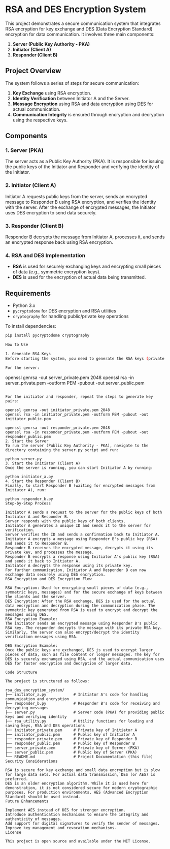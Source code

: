 # RSA and DES Encryption System

This project demonstrates a secure communication system that integrates RSA encryption for key exchange and DES (Data Encryption Standard) encryption for data communication. It involves three main components:
1. **Server (Public Key Authority - PKA)**
2. **Initiator (Client A)**
3. **Responder (Client B)**

## Project Overview

The system follows a series of steps for secure communication:
1. **Key Exchange** using RSA encryption.
2. **Identity Verification** between Initiator A and the Server.
3. **Message Encryption** using RSA and data encryption using DES for actual communication.
4. **Communication Integrity** is ensured through encryption and decryption using the respective keys.

## Components

### 1. **Server (PKA)**
The server acts as a Public Key Authority (PKA). It is responsible for issuing the public keys of the Initiator and Responder and verifying the identity of the Initiator.

### 2. **Initiator (Client A)**
Initiator A requests public keys from the server, sends an encrypted message to Responder B using RSA encryption, and verifies the identity with the server. After the exchange of encrypted messages, the Initiator uses DES encryption to send data securely.

### 3. **Responder (Client B)**
Responder B decrypts the message from Initiator A, processes it, and sends an encrypted response back using RSA encryption.

### 4. **RSA and DES Implementation**
- **RSA** is used for securely exchanging keys and encrypting small pieces of data (e.g., symmetric encryption keys).
- **DES** is used for the encryption of actual data being transmitted.

## Requirements

- Python 3.x
- `pycryptodome` for DES encryption and RSA utilities
- `cryptography` for handling public/private key operations

To install dependencies:
```bash
pip install pycryptodome cryptography

How to Use

1. Generate RSA Keys
Before starting the system, you need to generate the RSA keys (private and public) for the server and clients.

For the server:

```
openssl genrsa -out server_private.pem 2048
openssl rsa -in server_private.pem -outform PEM -pubout -out server_public.pem

```

For the initiator and responder, repeat the steps to generate key pairs:

openssl genrsa -out initiator_private.pem 2048
openssl rsa -in initiator_private.pem -outform PEM -pubout -out initiator_public.pem

openssl genrsa -out responder_private.pem 2048
openssl rsa -in responder_private.pem -outform PEM -pubout -out responder_public.pem
2. Start the Server
To run the server (Public Key Authority - PKA), navigate to the directory containing the server.py script and run:

python server.py
3. Start the Initiator (Client A)
Once the server is running, you can start Initiator A by running:

python initiator_a.py
4. Start the Responder (Client B)
Finally, to start Responder B (waiting for encrypted messages from Initiator A), run:

python responder_b.py
Step-by-Step Process

Initiator A sends a request to the server for the public keys of both Initiator A and Responder B.
Server responds with the public keys of both clients.
Initiator A generates a unique ID and sends it to the server for verification.
Server verifies the ID and sends a confirmation back to Initiator A.
Initiator A encrypts a message using Responder B's public key (RSA) and sends it to Responder B.
Responder B receives the encrypted message, decrypts it using its private key, and processes the message.
Responder B encrypts a response using Initiator A's public key (RSA) and sends it back to Initiator A.
Initiator A decrypts the response using its private key.
For further communication, Initiator A and Responder B can now exchange data securely using DES encryption.
RSA Encryption and DES Encryption Flow

RSA Encryption: Used for encrypting small pieces of data (e.g., symmetric keys, messages) and for the secure exchange of keys between the clients and the server.
DES Encryption: After the RSA exchange, DES is used for the actual data encryption and decryption during the communication phase. The symmetric key generated from RSA is used to encrypt and decrypt the messages using DES.
RSA Encryption Example:
The initiator sends an encrypted message using Responder B's public RSA key. The responder decrypts the message with its private RSA key. Similarly, the server can also encrypt/decrypt the identity verification messages using RSA.

DES Encryption Example:
Once the public keys are exchanged, DES is used to encrypt larger pieces of data, such as file content or longer messages. The key for DES is securely exchanged using RSA, and the actual communication uses DES for faster encryption and decryption of larger data.

Code Structure

The project is structured as follows:

rsa_des_encryption_system/
├── initiator_a.py            # Initiator A's code for handling communication and encryption
├── responder_b.py            # Responder B's code for receiving and decrypting messages
├── server.py                 # Server code (PKA) for providing public keys and verifying identity
├── rsa_utility.py            # Utility functions for loading and saving keys, RSA and DES operations
├── initiator_private.pem     # Private key of Initiator A
├── initiator_public.pem      # Public key of Initiator A
├── responder_private.pem     # Private key of Responder B
├── responder_public.pem      # Public key of Responder B
├── server_private.pem        # Private key of Server (PKA)
├── server_public.pem         # Public key of Server (PKA)
└── README.md                 # Project Documentation (this file)
Security Considerations

RSA is secure for key exchange and small data encryption but is slow for large data sets. For actual data transmission, DES (or AES) is preferred.
DES is an older encryption algorithm. While it is used here for demonstration, it is not considered secure for modern cryptographic purposes. For production environments, AES (Advanced Encryption Standard) should be used instead.
Future Enhancements

Implement AES instead of DES for stronger encryption.
Introduce authentication mechanisms to ensure the integrity and authenticity of messages.
Add support for digital signatures to verify the sender of messages.
Improve key management and revocation mechanisms.
License

This project is open source and available under the MIT License.
